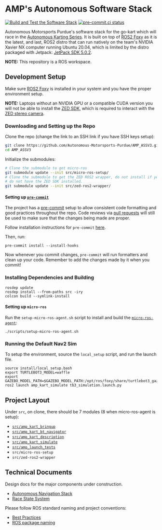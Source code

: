 # AMP's Autonomous Software Stack

[![Build and Test the Software Stack](https://github.com/Autonomous-Motorsports-Purdue/AMP_ASSV3/actions/workflows/ci.yaml/badge.svg?branch=main)](https://github.com/Autonomous-Motorsports-Purdue/AMP_ASSV3/actions/workflows/ci.yaml)
[![pre-commit.ci status](https://results.pre-commit.ci/badge/github/Autonomous-Motorsports-Purdue/AMP_ASSV3/main.svg)](https://results.pre-commit.ci/latest/github/Autonomous-Motorsports-Purdue/AMP_ASSV3/main)

Autonomous Motorsports Purdue's software stack for the go-kart which will race
in the [Autonomous Karting Series](https://autonomouskartingseries.com/).
It is built on top of [ROS2 Foxy](https://docs.ros.org/en/foxy/index.html) as
it is the latest, and last, ROS2 distro that can run natively on the team's
NVIDIA Xavier NX computer running Ubuntu 20.04, which is limited by the distro
packaged with Jetpack: [JetPack SDK 5.0.2](https://developer.nvidia.com/embedded/jetpack-sdk-502).

**NOTE:** This repository is a ROS workspace.

## Development Setup

Make sure [ROS2 Foxy](https://docs.ros.org/en/foxy/Installation.html) is
installed in your system and you have the proper environment setup.

**NOTE:** Laptops without an NVIDIA GPU or a compatible CUDA version you will
not be able to install the [ZED SDK](https://www.stereolabs.com/developers/release/),
which is required to interact with the [ZED stereo camera](https://www.mybotshop.de/Datasheet/zed-camera-datasheet.pdf).

### Downloading and Setting up the Repo

Clone the repo (change the link to an SSH link if you have SSH keys setup):

```bash
git clone https://github.com/Autonomous-Motorsports-Purdue/AMP_ASSV3.git
cd AMP_ASSV3
```

Initialize the submodules:

```bash
# Clone the submodule to get micro-ros
git submodule update --init src/micro-ros-setup/
# Clone the submodule to get the ZED ROS2 wrapper, do not install if you
# do not have the ZED SDK installed.
git submodule update --init src/zed-ros2-wrapper/
```

#### Setting up [`pre-commit`](https://pre-commit.com/)

The project has a [pre-commit](https://pre-commit.com/) setup to allow
consistent code formatting and good practices throughout the repo. Code reviews
via [pull requests](https://docs.github.com/en/pull-requests/collaborating-with-pull-requests/proposing-changes-to-your-work-with-pull-requests/about-pull-requests)
will still be used to make sure that the changes being made are proper.

Follow installation instructions for `pre-commit` [here](https://pre-commit.com/#install).

Then, run:

```
pre-commit install --install-hooks
```

Now whenever you commit changes, `pre-commit` will run formatters and clean up
your code. Remember to add the changes made by it when you commit!

### Installing Dependencies and Building

```
rosdep update
rosdep install --from-paths src -iry
colcon build --symlink-install
```

#### Setting up `micro-ros`

Run the `setup-micro-ros-agent.sh` script to install and build the
[`micro-ros-agent`](https://micro.ros.org/docs/overview/features/):

```
./scripts/setup-micro-ros-agent.sh
```

### Running the Default Nav2 Sim

To setup the environment, source the `local_setup` script, and run the launch
file.

```
source install/local_setup.bash
export TURTLEBOT3_MODEL=waffle
export GAZEBO_MODEL_PATH=$GAZEBO_MODEL_PATH:/opt/ros/foxy/share/turtlebot3_gazebo/models
ros2 launch amp_kart_simulate tb3_simulation.launch.py
```

## Project Layout

Under `src`, on clone, there should be 7 modules (8 when micro-ros-agent is setup):

- [`src/amp_kart_bringup`](src/amp_kart_bringup)
- [`src/amp_kart_bt_navigator`](src/amp_kart_bt_navigator)
- [`src/amp_kart_description`](src/amp_kart_description)
- [`src/amp_kart_simulate`](src/amp_kart_simulate)
- [`src/amp_launch_tests`](src/amp_launch_tests)
- `src/micro-ros-setup`
- `src/zed-ros2-wrapper`

## Technical Documents

Design docs for the major components under construction.

- [Autonomous Navigation Stack](https://docs.google.com/document/d/1H4zmVq_6n9eVdnM5NY5JfDTC1Pg-OLNYgg7p091wSyc/edit?usp=sharing)
- [Race State System](https://docs.google.com/document/d/1WoQyybG2NdWSwledeUXwAQzwZzE1zPwBlswZRG5uL4k/edit?usp=sharing)

Please follow ROS standard naming and project conventions:

- [Best Practices](https://docs.ros.org/en/rolling/The-ROS2-Project/Contributing/Developer-Guide.html)
- [ROS package naming](https://www.ros.org/reps/rep-0144.html)
